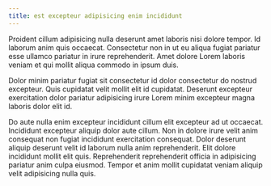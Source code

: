 ```yaml
---
title: est excepteur adipisicing enim incididunt
---
```


Proident cillum adipisicing nulla deserunt amet laboris nisi dolore tempor. Id laborum anim quis occaecat. Consectetur non in ut eu aliqua fugiat pariatur esse ullamco pariatur in irure reprehenderit. Amet dolore Lorem laboris veniam et qui mollit aliqua commodo in ipsum duis.

Dolor minim pariatur fugiat sit consectetur id dolor consectetur do nostrud excepteur. Quis cupidatat velit mollit elit id cupidatat. Deserunt excepteur exercitation dolor pariatur adipisicing irure Lorem minim excepteur magna laboris dolor elit id.

Do aute nulla enim excepteur incididunt cillum elit excepteur ad ut occaecat. Incididunt excepteur aliquip dolor aute cillum. Non in dolore irure velit anim consequat non fugiat incididunt exercitation consequat. Dolor deserunt aliquip deserunt velit id laborum nulla anim reprehenderit. Elit dolore incididunt mollit elit quis. Reprehenderit reprehenderit officia in adipisicing pariatur anim culpa eiusmod. Tempor et anim mollit cupidatat veniam aliquip velit adipisicing nulla quis.